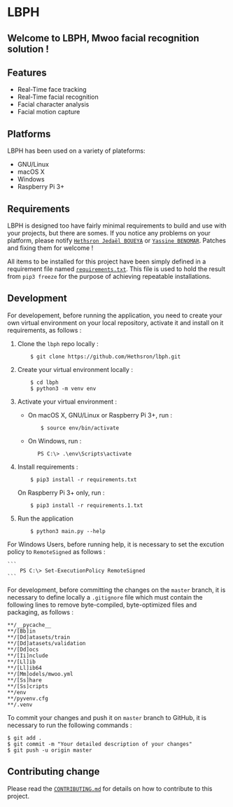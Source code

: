 # LBPH

## Welcome to **LBPH**, Mwoo facial recognition solution !

## Features

*   Real-Time face tracking
*   Real-Time facial recognition
*   Facial character analysis
*   Facial motion capture

## Platforms

LBPH has been used on a variety of plateforms:

*   GNU/Linux
*   macOS X
*   Windows
*   Raspberry Pi 3+

## Requirements

LBPH is designed too have fairly minimal requirements to build and use with your projects, but there are somes. If you notice any problems on your platform, please notify [`Hethsron Jedaël BOUEYA`](mailto:hetshron-jeadel.boueya@uha.fr) or [`Yassine BENOMAR`](mailto:yassine.benomar@uha.fr). Patches and fixing them for welcome !

All items to be installed for this project have been simply defined in a requirement file named [`requirements.txt`](requirements.txt). This file is used to hold the result from `pip3 freeze` for the purpose of achieving repeatable installations.

## Development
For developement, before running the application, you need to create your own virtual environment on your local repository, activate it and install on it requirements, as follows :

1. Clone the `lbph` repo locally :

    ```console
        $ git clone https://github.com/Hethsron/lbph.git
    ```

2. Create your virtual environment locally :

    ```console
        $ cd lbph
        $ python3 -m venv env
    ```

3. Activate your virtual environment :

    *  On macOS X, GNU/Linux or Raspberry Pi 3+, run :

        ```console
            $ source env/bin/activate
        ```

    *   On Windows, run :

        ```console
           PS C:\> .\env\Scripts\activate
        ```

4. Install requirements :

    ```console
        $ pip3 install -r requirements.txt
    ```
    
    On Raspberry Pi 3+ only, run :

    ```console
        $ pip3 install -r requirements.1.txt
    ```

5. Run the application

    ```console
        $ python3 main.py --help
    ```

For Windows Users, before running help, it is necessary to set the excution policy to `RemoteSigned` as follows :

    ```
        PS C:\> Set-ExecutionPolicy RemoteSigned
    ```

For development, before committing the changes on the `master` branch, it is necessary to define locally a `.gitignore` file which must contain the following lines to remove byte-compiled, byte-optimized files and packaging, as follows :

    **/__pycache__
    **/[Bb]in
    **/[Dd]atasets/train
    **/[Dd]atasets/validation
    **/[Dd]ocs
    **/[Ii]nclude
    **/[Ll]ib
    **/[Ll]ib64
    **/[Mm]odels/mwoo.yml
    **/[Ss]hare
    **/[Ss]cripts
    **/env
    **/pyvenv.cfg
    **/.venv

To commit your changes and push it on `master` branch to GitHub, it is necessary to run the following commands :

    $ git add .
    $ git commit -m "Your detailed description of your changes"
    $ git push -u origin master

## Contributing change

Please read the [`CONTRIBUTING.md`](CONTRIBUTING.md) for details on how to contribute to this project.

